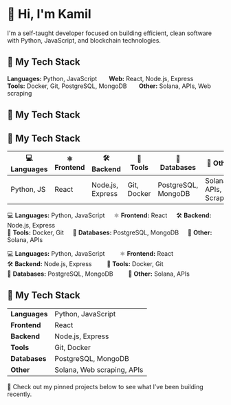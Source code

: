 # 👋 Hi, I'm Kamil

I'm a self-taught developer focused on building efficient, clean software with Python, JavaScript, and blockchain technologies.

## 💼 My Tech Stack
**Languages:** Python, JavaScript   **Web:** React, Node.js, Express  
**Tools:** Docker, Git, PostgreSQL, MongoDB   **Other:** Solana, APIs, Web scraping

## 💼 My Tech Stack

## 💼 My Tech Stack

| 💻 Languages | ⚛️ Frontend | 🛠️ Backend     | 🐳 Tools     | 💾 Databases         | 🔗 Other               |
|-------------|-------------|----------------|--------------|----------------------|------------------------|
| Python, JS  | React       | Node.js, Express | Git, Docker | PostgreSQL, MongoDB | Solana, APIs, Scraping |


💻 **Languages:** Python, JavaScript  ⚛️ **Frontend:** React  🛠️ **Backend:** Node.js, Express  
🐳 **Tools:** Docker, Git  💾 **Databases:** PostgreSQL, MongoDB  🔗 **Other:** Solana, APIs

💻 **Languages:** Python, JavaScript   ⚛️ **Frontend:** React  
🛠️ **Backend:** Node.js, Express   🐳 **Tools:** Docker, Git  
💾 **Databases:** PostgreSQL, MongoDB   🔗 **Other:** Solana, APIs

## 💼 My Tech Stack

<div align="center">

<table>
  <tr>
    <td><strong>Languages</strong></td>
    <td>Python, JavaScript</td>
  </tr>
  <tr>
    <td><strong>Frontend</strong></td>
    <td>React</td>
  </tr>
  <tr>
    <td><strong>Backend</strong></td>
    <td>Node.js, Express</td>
  </tr>
  <tr>
    <td><strong>Tools</strong></td>
    <td>Git, Docker</td>
  </tr>
  <tr>
    <td><strong>Databases</strong></td>
    <td>PostgreSQL, MongoDB</td>
  </tr>
  <tr>
    <td><strong>Other</strong></td>
    <td>Solana, Web scraping, APIs</td>
  </tr>
</table>

</div>


📌 Check out my pinned projects below to see what I’ve been building recently.
